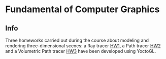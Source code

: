 # Fundamental of Computer Graphics

## Info
Three homeworks carried out during the course about modeling and rendering three-dimensional scenes: a Ray tracer [HW1](./HW1), a Path tracer [HW2](./HW2) and a Volumetric Path tracer [HW3](./HW3) have been developed using YoctoGL.

